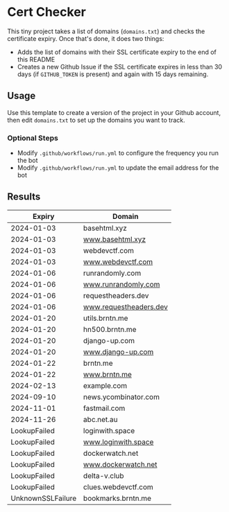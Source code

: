 # Cert Checker

This tiny project takes a list of domains (`domains.txt`) and checks the certificate expiry. Once that's done, it does two things:

- Adds the list of domains with their SSL certificate expiry to the end of this README
- Creates a new Github Issue if the SSL certificate expires in less than 30 days (if `GITHUB_TOKEN` is present) and again with 15 days remaining.


## Usage

Use this template to create a version of the project in your Github account, then edit `domains.txt` to set up the domains you want to track.


### Optional Steps

- Modify `.github/workflows/run.yml` to configure the frequency you run the bot
- Modify `.github/workflows/run.yml` to update the email address for the bot

## Results

| Expiry    | Domain   |
|-----------|----------|
| 2024-01-03 | basehtml.xyz |
| 2024-01-03 | www.basehtml.xyz |
| 2024-01-03 | webdevctf.com |
| 2024-01-03 | www.webdevctf.com |
| 2024-01-06 | runrandomly.com |
| 2024-01-06 | www.runrandomly.com |
| 2024-01-06 | requestheaders.dev |
| 2024-01-06 | www.requestheaders.dev |
| 2024-01-20 | utils.brntn.me |
| 2024-01-20 | hn500.brntn.me |
| 2024-01-20 | django-up.com |
| 2024-01-20 | www.django-up.com |
| 2024-01-22 | brntn.me |
| 2024-01-22 | www.brntn.me |
| 2024-02-13 | example.com |
| 2024-09-10 | news.ycombinator.com |
| 2024-11-01 | fastmail.com |
| 2024-11-26 | abc.net.au |
| LookupFailed | loginwith.space |
| LookupFailed | www.loginwith.space |
| LookupFailed | dockerwatch.net |
| LookupFailed | www.dockerwatch.net |
| LookupFailed | delta-v.club |
| LookupFailed | clues.webdevctf.com |
| UnknownSSLFailure | bookmarks.brntn.me |
